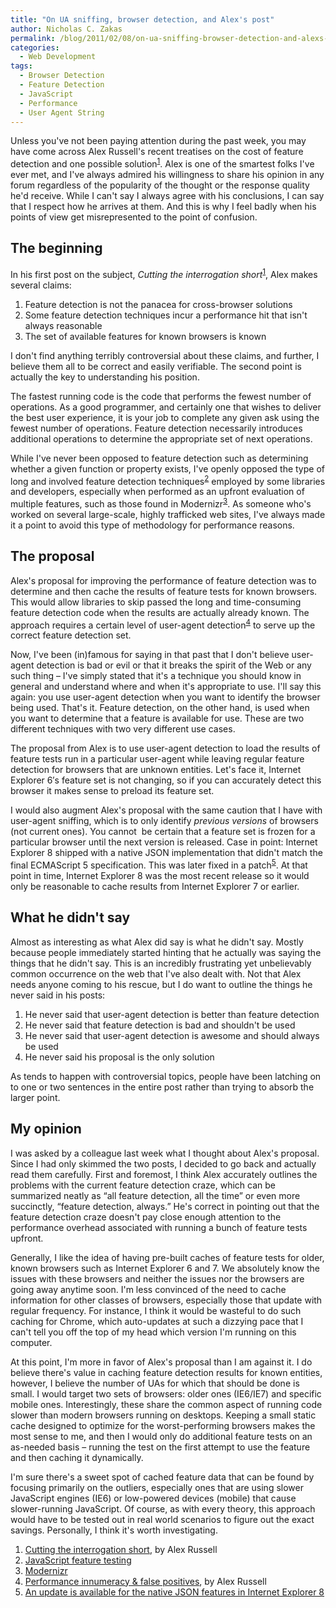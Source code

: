 ```yaml
---
title: "On UA sniffing, browser detection, and Alex's post"
author: Nicholas C. Zakas
permalink: /blog/2011/02/08/on-ua-sniffing-browser-detection-and-alexs-post/
categories:
  - Web Development
tags:
  - Browser Detection
  - Feature Detection
  - JavaScript
  - Performance
  - User Agent String
---
```

Unless you've not been paying attention during the past week, you may have come across Alex Russell's recent treatises on the cost of feature detection and one possible solution<sup>[1]</sup>. Alex is one of the smartest folks I've ever met, and I've always admired his willingness to share his opinion in any forum regardless of the popularity of the thought or the response quality he'd receive. While I can't say I always agree with his conclusions, I can say that I respect how he arrives at them. And this is why I feel badly when his points of view get misrepresented to the point of confusion.

## The beginning

In his first post on the subject, <cite>Cutting the interrogation short</cite><sup>[1]</sup>, Alex makes several claims:

  1. Feature detection is not the panacea for cross-browser solutions
  2. Some feature detection techniques incur a performance hit that isn't always reasonable
  3. The set of available features for known browsers is known

I don't find anything terribly controversial about these claims, and further, I believe them all to be correct and easily verifiable. The second point is actually the key to understanding his position.

The fastest running code is the code that performs the fewest number of operations. As a good programmer, and certainly one that wishes to deliver the best user experience, it is your job to complete any given ask using the fewest number of operations. Feature detection necessarily introduces additional operations to determine the appropriate set of next operations.

While I've never been opposed to feature detection such as determining whether a given function or property exists, I've openly opposed the type of long and involved feature detection techniques<cite></cite><sup>[2]</sup> employed by some libraries and developers, especially when performed as an upfront evaluation of multiple features, such as those found in Modernizr<cite></cite><sup>[3]</sup>. As someone who's worked on several large-scale, highly trafficked web sites, I've always made it a point to avoid this type of methodology for performance reasons.

## The proposal

Alex's proposal for improving the performance of feature detection was to determine and then cache the results of feature tests for known browsers. This would allow libraries to skip passed the long and time-consuming feature detection code when the results are actually already known. The approach requires a certain level of user-agent detection<cite></cite><sup>[4]</sup> to serve up the correct feature detection set.

Now, I've been (in)famous for saying in that past that I don't believe user-agent detection is bad or evil or that it breaks the spirit of the Web or any such thing &#8211; I've simply stated that it's a technique you should know in general and understand where and when it's appropriate to use. I'll say this again: you use user-agent detection when you want to identify the browser being used. That's it. Feature detection, on the other hand, is used when you want to determine that a feature is available for use. These are two different techniques with two very different use cases.

The proposal from Alex is to use user-agent detection to load the results of feature tests run in a particular user-agent while leaving regular feature detection for browsers that are unknown entities. Let's face it, Internet Explorer 6&#8242;s feature set is not changing, so if you can accurately detect this browser it makes sense to preload its feature set.

I would also augment Alex's proposal with the same caution that I have with user-agent sniffing, which is to only identify *previous versions* of browsers (not current ones). You cannot  be certain that a feature set is frozen for a particular browser until the next version is released. Case in point: Internet Explorer 8 shipped with a native JSON implementation that didn't match the final ECMAScript 5 specification. This was later fixed in a patch<sup>[5]</sup>. At that point in time, Internet Explorer 8 was the most recent release so it would only be reasonable to cache results from Internet Explorer 7 or earlier.

## What he didn't say

Almost as interesting as what Alex did say is what he didn't say. Mostly because people immediately started hinting that he actually was saying the things that he didn't say. This is an incredibly frustrating yet unbelievably common occurrence on the web that I've also dealt with. Not that Alex needs anyone coming to his rescue, but I do want to outline the things he never said in his posts:

  1. He never said that user-agent detection is better than feature detection
  2. He never said that feature detection is bad and shouldn't be used
  3. He never said that user-agent detection is awesome and should always be used
  4. He never said his proposal is the only solution

As tends to happen with controversial topics, people have been latching on to one or two sentences in the entire post rather than trying to absorb the larger point.

## My opinion

I was asked by a colleague last week what I thought about Alex's proposal. Since I had only skimmed the two posts, I decided to go back and actually read them carefully. First and foremost, I think Alex accurately outlines the problems with the current feature detection craze, which can be summarized neatly as &#8220;all feature detection, all the time&#8221; or even more succinctly, &#8220;feature detection, always.&#8221; He's correct in pointing out that the feature detection craze doesn't pay close enough attention to the performance overhead associated with running a bunch of feature tests upfront.

Generally, I like the idea of having pre-built caches of feature tests for older, known browsers such as Internet Explorer 6 and 7. We absolutely know the issues with these browsers and neither the issues nor the browsers are going away anytime soon. I'm less convinced of the need to cache information for other classes of browsers, especially those that update with regular frequency. For instance, I think it would be wasteful to do such caching for Chrome, which auto-updates at such a dizzying pace that I can't tell you off the top of my head which version I'm running on this computer.

At this point, I'm more in favor of Alex's proposal than I am against it. I do believe there's value in caching feature detection results for known entities, however, I believe the number of UAs for which that should be done is small. I would target two sets of browsers: older ones (IE6/IE7) and specific mobile ones. Interestingly, these share the common aspect of running code slower than modern browsers running on desktops. Keeping a small static cache designed to optimize for the worst-performing browsers makes the most sense to me, and then I would only do additional feature tests on an as-needed basis &#8211; running the test on the first attempt to use the feature and then caching it dynamically.

I'm sure there's a sweet spot of cached feature data that can be found by focusing primarily on the outliers, especially ones that are using slower JavaScript engines (IE6) or low-powered devices (mobile) that cause slower-running JavaScript. Of course, as with every theory, this approach would have to be tested out in real world scenarios to figure out the exact savings. Personally, I think it's worth investigating.


  1. [Cutting the interrogation short][1], by Alex Russell
  2. [JavaScript feature testing][2]
  3. [Modernizr][3]
  4. [Performance innumeracy & false positives][4], by Alex Russell
  5. [An update is available for the native JSON features in Internet Explorer 8][5]

 [1]: http://infrequently.org/2011/01/cutting-the-interrogation-short/
 [2]: http://kangax.github.com/cft/
 [3]: http://modernizr.com
 [4]: http://infrequently.org/2011/02/on-performance-innumeracy-false-positives/
 [5]: http://support.microsoft.com/kb/976662
